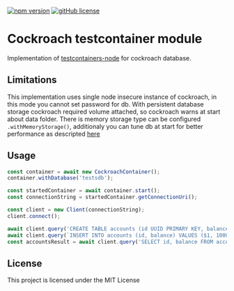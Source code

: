[![npm version](https://img.shields.io/npm/v/testcontainers-cockroach?color=blue)](https://www.npmjs.com/package/testcontainers-cockroach)
[![gitHub license](https://img.shields.io/badge/License-MIT-blue.svg)](https://github.com/zloom/testcontainers-cockroach/blob/main/LICENSE)
# Cockroach testcontainer module
Implementation of [testcontainers-node](https://github.com/testcontainers/testcontainers-node) for cockroach database.
## Limitations
This implementation uses single node insecure instance of cockroach, in this mode you cannot set password for db. With persistent database storage cockroach required volume attached, so cockroach warns at start about data folder. There is memory storage type can be configured `.withMemoryStorage()`, additionaly you can tune db at start for better performance as descripted [here](https://www.cockroachlabs.com/docs/v24.2/local-testing.html)
## Usage
```typescript
const container = await new CockroachContainer();
container.withDatabase('testsdb');

const startedContainer = await container.start();
const connectionString = startedContainer.getConnectionUri();

const client = new Client(connectionString);
client.connect();

await client.query('CREATE TABLE accounts (id UUID PRIMARY KEY, balance INT8)');
await client.query(`INSERT INTO accounts (id, balance) VALUES ($1, 1000), ($2, 250), ($3, 0)`, [v4(), v4(), v4()]);
const accountsResult = await client.query('SELECT id, balance FROM accounts ORDER BY balance')
```
## License
This project is licensed under the MIT License
